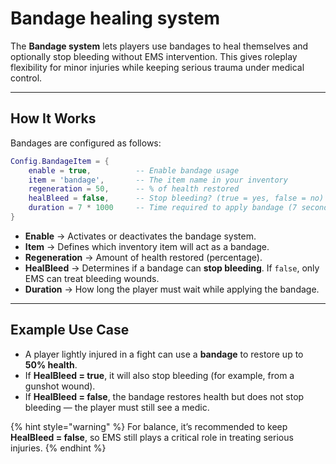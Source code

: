 # Bandage healing system

The **Bandage system** lets players use bandages to heal themselves and optionally stop bleeding without EMS intervention. This gives roleplay flexibility for minor injuries while keeping serious trauma under medical control.

***

## How It Works

Bandages are configured as follows:

```lua
Config.BandageItem = {
    enable = true,          -- Enable bandage usage
    item = 'bandage',       -- The item name in your inventory
    regeneration = 50,      -- % of health restored
    healBleed = false,      -- Stop bleeding? (true = yes, false = no)
    duration = 7 * 1000     -- Time required to apply bandage (7 seconds)
}
```

* **Enable** → Activates or deactivates the bandage system.
* **Item** → Defines which inventory item will act as a bandage.
* **Regeneration** → Amount of health restored (percentage).
* **HealBleed** → Determines if a bandage can **stop bleeding**. If `false`, only EMS can treat bleeding wounds.
* **Duration** → How long the player must wait while applying the bandage.

***

## Example Use Case

* A player lightly injured in a fight can use a **bandage** to restore up to **50% health**.
* If **HealBleed = true**, it will also stop bleeding (for example, from a gunshot wound).
* If **HealBleed = false**, the bandage restores health but does not stop bleeding — the player must still see a medic.

{% hint style="warning" %}
For balance, it’s recommended to keep **HealBleed = false**, so EMS still plays a critical role in treating serious injuries.
{% endhint %}
